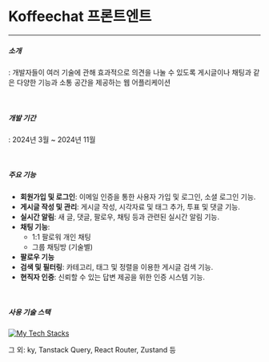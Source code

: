# Koffeechat 프론트엔트

<hr/>

##### 소개
\: 개발자들이 여러 기술에 관해 효과적으로 의견을 나눌 수 있도록 게시글이나 채팅과 같은 다양한 기능과 소통 공간을 제공하는 웹 어플리케이션

<br/>

##### 개발 기간

\: 2024년 3월 ~ 2024년 11월

<br/>


##### 주요 기능
- **회원가입 및 로그인**: 이메일 인증을 통한 사용자 가입 및 로그인, 소셜 로그인 기능.
- **게시글 작성 및 관리**: 게시글 작성, 시각자료 및 태그 추가, 투표 및 댓글 기능.
- **실시간 알림**: 새 글, 댓글, 팔로우, 채팅 등과 관련된 실시간 알림 기능.
- **채팅 기능**:
    - 1:1 팔로워 개인 채팅
    - 그룹 채팅방 (기술별)
- **팔로우 기능**
- **검색 및 필터링**: 카테고리, 태그 및 정렬을 이용한 게시글 검색 기능.
- **현직자 인증**: 신뢰할 수 있는 답변 제공을 위한 인증 시스템 기능.

<br/>

##### 사용 기술 스택
[![My Tech Stacks](https://skillicons.dev/icons?i=html,css,js,ts,react,tailwind,pnpm,vite)](https://skillicons.dev)

그 외: ky, Tanstack Query, React Router, Zustand 등

<br/>